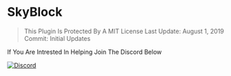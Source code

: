 # SkyBlock

> This Plugin Is Protected By A MIT License
> Last Update: August 1, 2019
> Commit: Initial Updates

If You Are Intrested In Helping Join The Discord Below

[![Discord](https://camo.githubusercontent.com/455152269a0ed38255ed15e375084d4dd08e0c98/68747470733a2f2f696d672e736869656c64732e696f2f62616467652f636861742d6f6e253230646973636f72642d3732383944412e737667)](https://discord.gg/4Sdf4v4)
